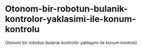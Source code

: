 # Otonom-bir-robotun-bulanik-kontrolor-yaklasimi-ile-konum-kontrolu
Otonom bir robotun bulanık kontrolör yaklaşımı ile konum kontrolü
